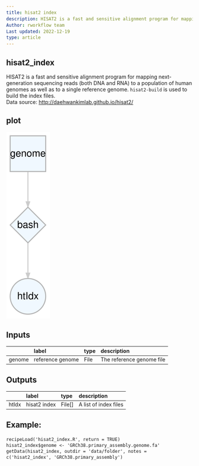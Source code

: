 ```yaml
---
title: hisat2 index
description: HISAT2 is a fast and sensitive alignment program for mapping next-generation sequencing reads (both DNA and RNA) to a population of human genomes as well as to a single reference genome. `hisat2-build` is used to build the index files.
Author: rworkflow team
Last updated: 2022-12-19
type: article
---
```

## hisat2_index
HISAT2 is a fast and sensitive alignment program for mapping next-generation sequencing reads (both DNA and RNA) to a population of human genomes as well as to a single reference genome. `hisat2-build` is used to build the index files.<br>Data source: <http://daehwankimlab.github.io/hisat2/>
## plot
![## hisat2_index](/plots/hisat2_index.svg)
## Inputs
|       |label            |type |description               |
|:------|:----------------|:----|:-------------------------|
|genome |reference genome |File |The reference genome file |
## Outputs
|      |label        |type   |description           |
|:-----|:------------|:------|:---------------------|
|htIdx |hisat2 index |File[] |A list of index files |
## Example:
```
recipeLoad('hisat2_index.R', return = TRUE)
hisat2_index$genome <- 'GRCh38.primary_assembly.genome.fa'
getData(hisat2_index, outdir = 'data/folder', notes = c('hisat2_index', 'GRCh38.primary_assembly')
```

